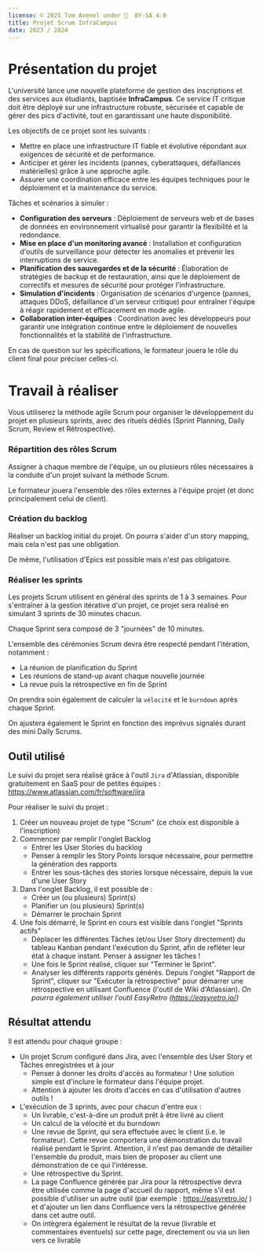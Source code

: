 ```yaml
---
license: © 2025 Tom Avenel under 󰵫  BY-SA 4.0
title: Projet Scrum InfraCampus
date: 2023 / 2024
---
```


# Présentation du projet 

L'université lance une nouvelle plateforme de gestion des inscriptions et des services aux étudiants, baptisée **InfraCampus**. Ce service IT critique doit être déployé sur une infrastructure robuste, sécurisée et capable de gérer des pics d'activité, tout en garantissant une haute disponibilité.

Les objectifs de ce projet sont les suivants :

- Mettre en place une infrastructure IT fiable et évolutive répondant aux exigences de sécurité et de performance.
- Anticiper et gérer les incidents (pannes, cyberattaques, défaillances matérielles) grâce à une approche agile.
- Assurer une coordination efficace entre les équipes techniques pour le déploiement et la maintenance du service.

Tâches et scénarios à simuler :

- **Configuration des serveurs** : Déploiement de serveurs web et de bases de données en environnement virtualisé pour garantir la flexibilité et la redondance.
- **Mise en place d'un monitoring avancé** : Installation et configuration d'outils de surveillance pour détecter les anomalies et prévenir les interruptions de service.
- **Planification des sauvegardes et de la sécurité** : Élaboration de stratégies de backup et de restauration, ainsi que le déploiement de correctifs et mesures de sécurité pour protéger l'infrastructure.
- **Simulation d'incidents** : Organisation de scénarios d'urgence (pannes, attaques DDoS, défaillance d'un serveur critique) pour entraîner l'équipe à réagir rapidement et efficacement en mode agile.
- **Collaboration inter-équipes** : Coordination avec les développeurs pour garantir une intégration continue entre le déploiement de nouvelles fonctionnalités et la stabilité de l'infrastructure.

En cas de question sur les spécifications, le formateur jouera le rôle du client final pour préciser celles-ci.

# Travail à réaliser 
 
Vous utiliserez la méthode agile Scrum pour organiser le développement du projet en plusieurs sprints, avec des rituels dédiés (Sprint Planning, Daily Scrum, Review et Rétrospective).

### Répartition des rôles Scrum 

Assigner à chaque membre de l'équipe, un ou plusieurs rôles nécessaires à la conduite d'un projet suivant la méthode Scrum. 

Le formateur jouera l'ensemble des rôles externes à l'équipe projet (et donc principalement celui de client). 

### Création du backlog 

Réaliser un backlog initial du projet. On pourra s'aider d'un story mapping, mais cela n'est pas une obligation. 

De même, l'utilisation d'Epics est possible mais n'est pas obligatoire. 

### Réaliser les sprints 

Les projets Scrum utilisent en général des sprints de 1 à 3 semaines. Pour s'entraîner à la gestion itérative d'un projet, ce projet sera réalisé en simulant 3 sprints de 30 minutes chacun. 

Chaque Sprint sera composé de 3 "journées" de 10 minutes. 

L'ensemble des cérémonies Scrum devra être respecté pendant l'itération, notamment : 

- La réunion de planification du Sprint 
- Les réunions de stand-up avant chaque nouvelle journée 
- La revue puis la rétrospective en fin de Sprint 

On prendra soin également de calculer la `vélocité` et le `burndown` après chaque Sprint. 
 
On ajustera également le Sprint en fonction des imprévus signalés durant des mini Daily Scrums.

## Outil utilisé 

Le suivi du projet sera réalisé grâce à l'outil `Jira` d'Atlassian, disponible gratuitement en SaaS pour de petites équipes : <https://www.atlassian.com/fr/software/jira>  

Pour réaliser le suivi du projet : 

1. Créer un nouveau projet de type "Scrum" (ce choix est disponible à l'inscription) 
2. Commencer par remplir l'onglet Backlog 
	- Entrer les User Stories du backlog 
	- Penser à remplir les Story Points lorsque nécessaire, pour permettre la génération des rapports 
	- Entrer les sous-tâches des stories lorsque nécessaire, depuis la vue d'une User Story 
3. Dans l'onglet Backlog, il est possible de : 
	- Créer un (ou plusieurs) Sprint(s) 
	- Planifier un (ou plusieurs) Sprint(s) 
	- Démarrer le prochain Sprint 
4. Une fois démarré, le Sprint en cours est visible dans l'onglet "Sprints actifs" 
	- Déplacer les différentes Tâches (et/ou User Story directement) du tableau Kanban pendant l'exécution du Sprint, afin de refléter leur état à chaque instant. Penser à assigner les tâches ! 
	- Une fois le Sprint réalisé, cliquer sur "Terminer le Sprint". 
	- Analyser les différents rapports générés. Depuis l'onglet "Rapport de Sprint", cliquer sur "Exécuter la rétrospective" pour démarrer une rétrospective en utilisant Confluence (l'outil de Wiki d'Atlassian). _On pourra également utiliser l'outil EasyRetro (<https://easyretro.io/>)_


## Résultat attendu  

Il est attendu pour chaque groupe : 

* Un projet Scrum configuré dans Jira, avec l'ensemble des User Story et Tâches enregistrées et à jour 
	- Penser à donner les droits d'accès au formateur ! Une solution simple est d'inclure le formateur dans l'équipe projet.
	- Attention à ajouter les droits d'accès en cas d'utilisation d'autres outils ! 
* L'exécution de 3 sprints, avec pour chacun d'entre eux : 
	- Un livrable, c'est-à-dire un produit prêt à être livré au client 
	- Un calcul de la vélocité et du burndown 
	- Une revue de Sprint, qui sera effectuée avec le client (i.e. le formateur). Cette revue comportera une démonstration du travail réalisé pendant le Sprint. Attention, il n'est pas demandé de détailler l'ensemble du produit, mais bien de proposer au client une démonstration de ce qui l'intéresse. 
	- Une rétrospective du Sprint. 
	- La page Confluence générée par Jira pour la rétrospective devra être utilisée comme la page d'accueil du rapport, même s'il est possible d'utiliser un autre outil (par exemple : https://easyretro.io/ ) et d'ajouter un lien dans Confluence vers la rétrospective générée dans cet autre outil. 
	- On intègrera également le résultat de la revue (livrable et commentaires éventuels) sur cette page, directement ou via un lien vers ce livrable 

